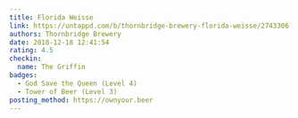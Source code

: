 ```yaml
---
title: Florida Weisse
link: https://untappd.com/b/thornbridge-brewery-florida-weisse/2743306
authors: Thornbridge Brewery
date: 2018-12-18 12:41:54
rating: 4.5
checkin:
  name: The Griffin
badges:
  - God Save the Queen (Level 4)
  - Tower of Beer (Level 3)
posting_method: https://ownyour.beer
---
```


